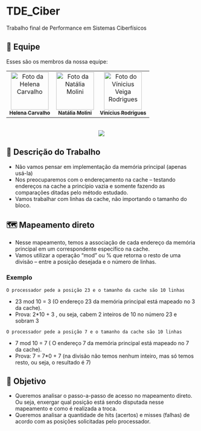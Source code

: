 # TDE_Ciber
Trabalho final de Performance em Sistemas Ciberfísicos 
## 🤝 Equipe

Esses são os membros da nossa equipe:

<table>
  <tr>
    <td align="center">
      <a href="https://github.com/len4cf" title="Link do perfil do github">
        <img src="https://avatars3.githubusercontent.com/u/83938491" width="100px;" alt="Foto da Helena Carvalho"/><br>
        <sub>
          <b>Helena Carvalho</b>
        </sub>
      </a>
    </td>
    <td align="center">
      <a href="https://github.com/natimolini" title="Link do perfil do github">
        <img src="https://avatars3.githubusercontent.com/u/162137379" width="100px;" alt="Foto da Natália Molini"/><br>
        <sub>
          <b>Natália Molini</b>
        </sub>
      </a>
    </td>
    <td align="center">
      <a href="https://github.com/ViniciusVRodrigues" title="Link do perfil do github">
        <img src="https://avatars3.githubusercontent.com/u/96784778" width="100px;" alt="Foto do Vínicius Veiga Rodrigues"/><br>
        <sub>
          <b>Vinícius Rodrigues</b>
        </sub>
      </a>
    </td>
  </tr>
</table>
<p align="center">
<br>
<img loading="lazy" src="http://img.shields.io/static/v1?label=STATUS&message=EM%20DESENVOLVIMENTO&color=B0EBB4&style=for-the-badge"/>
</p>

## 📜 Descrição do Trabalho
- Não vamos pensar em implementação da memória principal (apenas usá-la)
- Nos preocuparemos com o endereçamento na cache – testando endereços na cache a
princípio vazia e somente fazendo as comparações ditadas pelo método estudado.
- Vamos trabalhar com linhas da cache, não importando o tamanho do
bloco.
## 🗺️ Mapeamento direto
- Nesse mapeamento, temos a associação de cada endereço da memória principal
em um correspondente específico na cache.
- Vamos utilizar a operação “mod” ou % que retorna o resto de uma divisão – entre a
posição desejada e o número de linhas.
### Exemplo
`O processador pede a posição 23 e o tamanho da cache são 10 linhas`
- 23 mod 10 = 3 (O endereço 23 da memória principal está mapeado no 3 da cache).
- Prova: 2*10 + 3 , ou seja, cabem 2 inteiros de 10 no número 23 e sobram 3
  
`O processador pede a posição 7 e o tamanho da cache são 10 linhas`
- 7 mod 10 = 7 ( O endereço 7 da memória principal está mapeado no 7 da cache).
- Prova: 7 = 7*0 + 7 (na divisão não temos nenhum inteiro, mas só temos resto, ou
seja, o resultado é 7)
## 🎯 Objetivo
- Queremos analisar o passo-a-passo de acesso no mapeamento direto. Ou seja, enxergar qual posição está sendo disputada
nesse mapeamento e como é realizada a troca.
- Queremos analisar a quantidade de hits (acertos) e misses (falhas) de acordo com as posições
solicitadas pelo processador.
